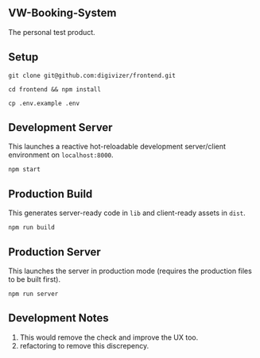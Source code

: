 ## VW-Booking-System

The personal test product.

## Setup

```
git clone git@github.com:digivizer/frontend.git

cd frontend && npm install

cp .env.example .env
```

## Development Server

This launches a reactive hot-reloadable development server/client environment on `localhost:8000`.

```
npm start
```

## Production Build

This generates server-ready code in `lib` and client-ready assets in `dist`.

```
npm run build
```

## Production Server

This launches the server in production mode (requires the production files to be built first).

```
npm run server
```

## Development Notes

1.  This would remove the check and improve the UX too.
2.  refactoring to remove this discrepency.
